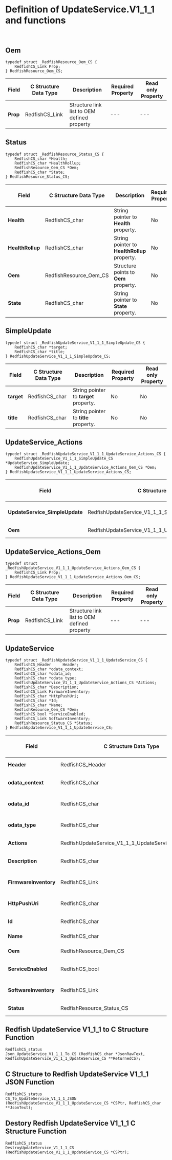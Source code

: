 # Definition of UpdateService.V1_1_1 and functions<br><br>

## Oem
    typedef struct _RedfishResource_Oem_CS {
        RedfishCS_Link Prop;
    } RedfishResource_Oem_CS;

|Field |C Structure Data Type|Description |Required Property|Read only Property
| ---  | --- | --- | --- | ---
|**Prop**|RedfishCS_Link| Structure link list to OEM defined property| ---| ---


## Status
    typedef struct _RedfishResource_Status_CS {
        RedfishCS_char *Health;
        RedfishCS_char *HealthRollup;
        RedfishResource_Oem_CS *Oem;
        RedfishCS_char *State;
    } RedfishResource_Status_CS;

|Field |C Structure Data Type|Description |Required Property|Read only Property
| ---  | --- | --- | --- | ---
|**Health**|RedfishCS_char| String pointer to **Health** property.| No| Yes
|**HealthRollup**|RedfishCS_char| String pointer to **HealthRollup** property.| No| Yes
|**Oem**|RedfishResource_Oem_CS| Structure points to **Oem** property.| No| No
|**State**|RedfishCS_char| String pointer to **State** property.| No| Yes


## SimpleUpdate
    typedef struct _RedfishUpdateService_V1_1_1_SimpleUpdate_CS {
        RedfishCS_char *target;
        RedfishCS_char *title;
    } RedfishUpdateService_V1_1_1_SimpleUpdate_CS;

|Field |C Structure Data Type|Description |Required Property|Read only Property
| ---  | --- | --- | --- | ---
|**target**|RedfishCS_char| String pointer to **target** property.| No| No
|**title**|RedfishCS_char| String pointer to **title** property.| No| No


## UpdateService_Actions
    typedef struct _RedfishUpdateService_V1_1_1_UpdateService_Actions_CS {
        RedfishUpdateService_V1_1_1_SimpleUpdate_CS *UpdateService_SimpleUpdate;
        RedfishUpdateService_V1_1_1_UpdateService_Actions_Oem_CS *Oem;
    } RedfishUpdateService_V1_1_1_UpdateService_Actions_CS;

|Field |C Structure Data Type|Description |Required Property|Read only Property
| ---  | --- | --- | --- | ---
|**UpdateService_SimpleUpdate**|RedfishUpdateService_V1_1_1_SimpleUpdate_CS| Structure points to **#UpdateService.SimpleUpdate** property.| No| No
|**Oem**|RedfishUpdateService_V1_1_1_UpdateService_Actions_Oem_CS| Structure points to **Oem** property.| No| No


## UpdateService_Actions_Oem
    typedef struct _RedfishUpdateService_V1_1_1_UpdateService_Actions_Oem_CS {
        RedfishCS_Link Prop;
    } RedfishUpdateService_V1_1_1_UpdateService_Actions_Oem_CS;

|Field |C Structure Data Type|Description |Required Property|Read only Property
| ---  | --- | --- | --- | ---
|**Prop**|RedfishCS_Link| Structure link list to OEM defined property| ---| ---


## UpdateService
    typedef struct _RedfishUpdateService_V1_1_1_UpdateService_CS {
        RedfishCS_Header     Header;
        RedfishCS_char *odata_context;
        RedfishCS_char *odata_id;
        RedfishCS_char *odata_type;
        RedfishUpdateService_V1_1_1_UpdateService_Actions_CS *Actions;
        RedfishCS_char *Description;
        RedfishCS_Link FirmwareInventory;
        RedfishCS_char *HttpPushUri;
        RedfishCS_char *Id;
        RedfishCS_char *Name;
        RedfishResource_Oem_CS *Oem;
        RedfishCS_bool *ServiceEnabled;
        RedfishCS_Link SoftwareInventory;
        RedfishResource_Status_CS *Status;
    } RedfishUpdateService_V1_1_1_UpdateService_CS;

|Field |C Structure Data Type|Description |Required Property|Read only Property
| ---  | --- | --- | --- | ---
|**Header**|RedfishCS_Header|Redfish C structure header|---|---
|**odata_context**|RedfishCS_char| String pointer to **@odata.context** property.| No| No
|**odata_id**|RedfishCS_char| String pointer to **@odata.id** property.| No| No
|**odata_type**|RedfishCS_char| String pointer to **@odata.type** property.| No| No
|**Actions**|RedfishUpdateService_V1_1_1_UpdateService_Actions_CS| Structure points to **Actions** property.| No| No
|**Description**|RedfishCS_char| String pointer to **Description** property.| No| Yes
|**FirmwareInventory**|RedfishCS_Link| Structure link list to **FirmwareInventory** property.| No| Yes
|**HttpPushUri**|RedfishCS_char| String pointer to **HttpPushUri** property.| No| Yes
|**Id**|RedfishCS_char| String pointer to **Id** property.| Yes| Yes
|**Name**|RedfishCS_char| String pointer to **Name** property.| Yes| Yes
|**Oem**|RedfishResource_Oem_CS| Structure points to **Oem** property.| No| No
|**ServiceEnabled**|RedfishCS_bool| Boolean pointer to **ServiceEnabled** property.| No| No
|**SoftwareInventory**|RedfishCS_Link| Structure link list to **SoftwareInventory** property.| No| Yes
|**Status**|RedfishResource_Status_CS| Structure points to **Status** property.| No| No
## Redfish UpdateService V1_1_1 to C Structure Function
    RedfishCS_status
    Json_UpdateService_V1_1_1_To_CS (RedfishCS_char *JsonRawText, RedfishUpdateService_V1_1_1_UpdateService_CS **ReturnedCS);

## C Structure to Redfish UpdateService V1_1_1 JSON Function
    RedfishCS_status
    CS_To_UpdateService_V1_1_1_JSON (RedfishUpdateService_V1_1_1_UpdateService_CS *CSPtr, RedfishCS_char **JsonText);

## Destory Redfish UpdateService V1_1_1 C Structure Function
    RedfishCS_status
    DestroyUpdateService_V1_1_1_CS (RedfishUpdateService_V1_1_1_UpdateService_CS *CSPtr);

